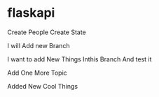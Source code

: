 # flaskapi


Create People
Create State


I will Add new Branch


I want to add New Things Inthis Branch And test it

Add One More Topic

Added New Cool Things
